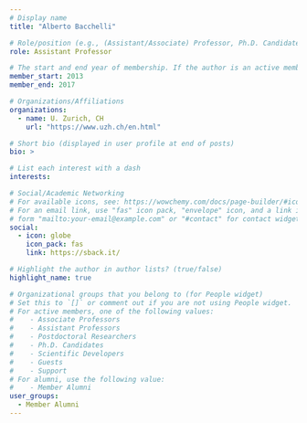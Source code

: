 ```yaml
---
# Display name
title: "Alberto Bacchelli"

# Role/position (e.g., (Assistant/Associate) Professor, Ph.D. Candidate)
role: Assistant Professor

# The start and end year of membership. If the author is an active member, leave member_end empty. Otherwise, fill in.
member_start: 2013
member_end: 2017

# Organizations/Affiliations
organizations:
  - name: U. Zurich, CH
    url: "https://www.uzh.ch/en.html"

# Short bio (displayed in user profile at end of posts)
bio: >

# List each interest with a dash
interests:

# Social/Academic Networking
# For available icons, see: https://wowchemy.com/docs/page-builder/#icons
# For an email link, use "fas" icon pack, "envelope" icon, and a link in the
# form "mailto:your-email@example.com" or "#contact" for contact widget.
social:
  - icon: globe
    icon_pack: fas
    link: https://sback.it/

# Highlight the author in author lists? (true/false)
highlight_name: true

# Organizational groups that you belong to (for People widget)
# Set this to `[]` or comment out if you are not using People widget.
# For active members, one of the following values: 
#    - Associate Professors
#    - Assistant Professors
#    - Postdoctoral Researchers
#    - Ph.D. Candidates
#    - Scientific Developers
#    - Guests
#    - Support
# For alumni, use the following value:
#    - Member Alumni
user_groups:
  - Member Alumni
---
```

